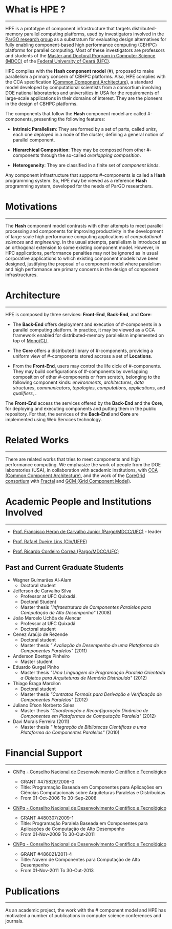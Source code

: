# What is HPE ? #

---


HPE is a prototype of component infrastructure that targets distributed-memory parallel computing platforms, used by investigators involved in the [ParGO research group](http://www.lia.ufc.br/~pargo) as a substratum for evaluating design alternatives for fully enabling component-based high performance computing (CBHPC) platforms for parallel computing. Most of these investigators are professors and students of the [Master and Doctoral Program in Computer Science (MDCC)](http://www.mdcc.ufc.br) of the [Federal University of Ceará (UFC)](http://www.ufc.br).

HPE complies with the **Hash component model** (#), proposed to make parallelism a primary concern of CBHPC platforms. Also, HPE complies with the CCA specification ([Common Component Architecture](http://www.cca-forum.org)), a standard model developed by computational scientists from a consortium involving DOE national laboratories and universities in USA for the requirements of large-scale applications in their domains of interest. They are the pioneers in the design of CBHPC platforms.

The components that follow the **Hash** component model are called #-components, presenting the following features:

  * **Intrinsic Parallelism**: They are formed by a set of parts, called _units_, each one deployed in a node of the cluster, defining a general notion of parallel component.

  * **Hierarchical Composition**: They may be composed from other #-components through the so-called _overlapping composition_.

  * **Heterogeneity**: They are classified in a finite set of _component kinds_.

Any component infrastructure that supports #-components is called a **Hash** programming system. So, HPE may be viewed as a reference **Hash** programming system, developed for the needs of ParGO researchers.


# Motivations #

---


The **Hash** component model contrasts with other attempts to meet parallel processing and components for improving productivity in the development of large scale high performance computing applications of _computational sciences_ and _engineering_. In the usual attempts, parallelism is introduced as an orthogonal extension to some existing component model. However, in HPC applications, performance penalties may not be ignored as in usual corporative applications to which existing component models have been designed, justifying the proposal of a component model where paralelism and high performance are primary concerns in the design of component infrastructures.


# Architecture #

---


HPE is composed by three services: **Front-End**, **Back-End**, and **Core**:

  * The **Back-End** offers deployment and execution of #-components in a parallel computing platform. In practice, it may be viewed as a CCA framework enabled for distributed-memory parallelism implemented on top of [Mono/CLI](http://www.mono-project.org).

  * The **Core** offers a distributed library of #-components, providing a uniform view of #-components stored accross a set of **Locations**.

  * From the **Front-End**, users may control the life cicle of #-components. They may build configurations of #-components by overlapping composition of other #-components or from scratch, belonging to the following component kinds: _environments_, _architectures_, _data structures_, _communicators_, _topologies_, _computations_, _applications_, and _qualifiers_, .

The **Front-End** access the services offered by the **Back-End** and the **Core**, for deploying and executing components and putting them in the public repository. For that, the services of the **Back-End** and **Core** are implemented using Web Services technology.


# Related Works #

---


There are related works that tries to meet components and high performance computing. We emphasize the work of people from the DOE laboratories (USA), in collaboration with academic institutions, with [CCA (Common Component Architecture)](http://www.cca-forum.org), and the work of the [CoreGrid consortium](http://www.coregrid.net) with [Fractal](http://fractal.ow2.org) and [GCM (Grid Component Model)](http://gridcomp.ercim.eu).



# Academic People and Institutions Involved #

---



  * [Prof. Francisco Heron de Carvalho Junior (Pargo/MDCC/UFC)](http://buscatextual.cnpq.br/buscatextual/visualizacv.jsp?id=K4763030P0) - leader

  * [Prof. Rafael Dueire Lins (CIn/UFPE)](http://buscatextual.cnpq.br/buscatextual/visualizacv.jsp?id=K4787034Z8)

  * [Prof. Ricardo Cordeiro Correa (Pargo/MDCC/UFC)](http://buscatextual.cnpq.br/buscatextual/visualizacv.jsp?id=K4782545D2)


## Past and Current Graduate Students ##

  * Wagner Guimarães Al-Alam
    * Doctoral student
  * Jefferson de Carvalho Silva
    * Professor at UFC Quixadá.
    * Doctoral Student
    * Master thesis _"Infraestrutura de Componentes Paralelos para Computação de Alto Desempenho"_ (2008)
  * João Marcelo Uchôa de Alencar
    * Professor at UFC Quixadá
    * Doctoral student
  * Cenez Araújo de Rezende
    * Doctoral student
    * Master thesis _" Avaliação de Desempenho de uma Plataforma de Componentes Paralelos"_ (2011)
  * Anderson Boettge Pinheiro
    * Master student
  * Eduardo Gurgel Pinho
    * Master thesis _"Uma Linguagem de Programação Paralela Orientada a Objetos para Arquiteturas de Memória Distribuída"_ (2012)
  * Thiago Braga Marcilon
    * Doctoral student
    * Master thesis _"Contratos Formais para Derivação e Verificação de Componentes Paralelos"_ (2012)
  * Juliano Efson Norberto Sales
    * Master thesis _"Coordenação e Reconfiguração Dinâmica de Componentes em Plataformas de Computação Paralela"_ (2012)
  * Davi Morais Ferreira  (2011)
    * Master thesis _" Integração de Bibliotecas Científicas a uma Plataforma de Componentes Paralelos"_ (2010)


# Financial Support #

---


  * [CNPq - Conselho Nacional de Desenvolvimento Científico e Tecnológico](http://www.cnpq.br)
    * GRANT #475826/2006-0
    * Title: Programação Baseada em Componentes para Aplicações em Ciências Computacionais   sobre Arquiteturas Paralelas e Distribuídas
    * From 01-Oct-2006 To 30-Sep-2008

  * [CNPq - Conselho Nacional de Desenvolvimento Científico e Tecnológico](http://www.cnpq.br)
    * GRANT #480307/2009-1
    * Title: Programação Paralela Baseada em Componentes para Aplicações de Computação de Alto Desempenho
    * From 01-Nov-2009 To 30-Out-2011

  * [CNPq - Conselho Nacional de Desenvolvimento Científico e Tecnológico](http://www.cnpq.br)
    * GRANT #486021/2011-4
    * Title: Nuvem de Componentes para Computação de Alto Desempenho
    * From 01-Nov-2011 To 30-Out-2013
# Publications #

---


As an academic project, the work with the # component model and HPE has motivated a number of publications in computer science conferences and journals.